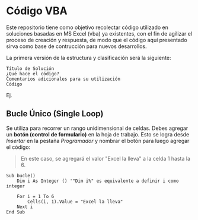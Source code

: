 # Código VBA

Este repositorio tiene como objetivo recolectar código utilizado en soluciones basadas en MS Excel (vba) ya existentes, con el fin de agilizar el proceso de creación y respuesta, de modo que el código aquí presentado sirva como base de contrucción para nuevos desarrollos.

La primera versión de la estructura y clasificación será la siguiente:

    Título de Solución
    ¿Qué hace el código?
    Comentarios adicionales para su utilización
    Código

Ej.

## Bucle Único (Single Loop)
Se utiliza para recorrer un rango unidimensional de celdas.
Debes agregar un **botón (control de formulario)** en la hoja de trabajo. Esto se logra desde _Insertar_ en la pestaña _Programador_ y nombrar el botón para luego agregar el código:
> En este caso, se agregará el valor "Excel la lleva" a la celda 1 hasta la 6.
```
Sub bucle()
    Dim i As Integer () '"Dim i%" es equivalente a definir i como integer
    
    For i = 1 To 6
        Cells(i, 1).Value = "Excel la lleva"
    Next i
End Sub
```


